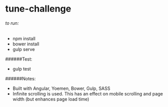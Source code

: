 # tune-challenge

###### to run: 
* npm install
* bower install
* gulp serve 

######Test: 
* gulp test

######Notes:
* Built with Angular, Yoemen, Bower, Gulp, SASS
* Infinite scrolling is used. This has an effect on mobile scrolling and page width (but enhances page load time)
